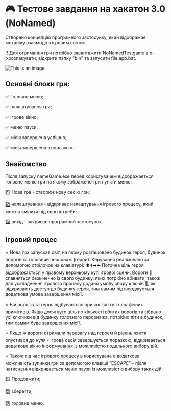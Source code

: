 # :video_game: Тестове завдання на хакатон 3.0 (NoNamed)
  Створено концепцію програмного застосунку, який відображає механіку взаємодії з ігровим світом.
  
  :bangbang: Для отримання гри потрібно завантажити NoNamedTestgame.zip->розпакувати, відкрити папку "bin" та запусити file:app.bat. 
  
   ![This is an image](/picProgram.png)
   
## Основні блоки гри:
 :white_check_mark: Головне меню;
 
 :white_check_mark: налаштування гри;
 
 :white_check_mark: ігрове вікно;
 
 :white_check_mark: меню паузи;
 
 :white_check_mark: місія завершена успішно;
 
 :white_check_mark: місія завершена з поразкою.
 
 ## Знайомство
  Після запуску nameGame.exe перед користувачем відображається головне меню гри на якому зображено три пункти меню: 
  
   :one: Нова гра - створює нову сесію гри; 
   
   :two: налаштування - відкриває налаштування ігрового процесу, який можна змінити під свої потреби; 
   
   :three: вихід - закриває програмний застосунок.
   
   ## Ігровий процес
   :star: Нова гра запускає світ, на якому розташовано будинок героя, будинок ворогів та головний персонаж (герой). Керування реалізовано за допомогою стрілочок на клавіатурі: :arrow_up::arrow_down::arrow_right::arrow_left: Поточна ціль героя відображається у правому верхньому куті ігрової сцени. Вороги :space_invader: спавняться безкінечно із свого будинку, яких потрібно вбивати, також для ускладнення ігрового процесу додано умову збору ключів :key:, які відкривають доступ до будинку героя, тим самим підтверджується додаткова умова завершення місії.
  
   :star: Бій ворогів та героя відбувається при колізії їхнгіх графічних примітивів. Якщо досягнуто ціль по кількості вбитих ворогів та зібрано усі ключики від будинку головного персонажа, потрібно піти в будинок, тим самим буде завершення місії. 
  
   :star: Якщо ж вороги отримали перевагу над героєм й рівень життя опустився до нуля - ігрова сесія завершується поразкою, відкривається додаткове вікно інформування із можливістю подального вибору дій.

:star: Також під час ігрового процесу в користувача є додаткова можливість зупинки гри за допомогою клавіші "ESCAPE" - після натиснення відкривається меню паузи із можливістю вибору таких дій:

   :one: Продовжити; 
   
   :two: зберегти; 
   
   :three: головне меню.
